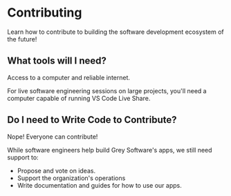 # Contributing

Learn how to contribute to building the software development ecosystem of the
future!

## What tools will I need?

Access to a computer and reliable internet.

For live software engineering sessions on large projects, you'll need a computer
capable of running VS Code Live Share.

## Do I need to Write Code to Contribute?

Nope! Everyone can contribute!

While software engineers help build Grey Software's apps, we still need support
to:

- Propose and vote on ideas.
- Support the organization's operations
- Write documentation and guides for how to use our apps.
